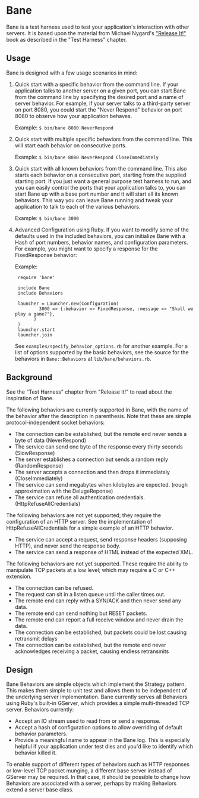 # Bane

Bane is a test harness used to test your application's interaction with other servers.  It is based upon the material from Michael Nygard's ["Release It!"](http://www.pragprog.com/titles/mnee/release-it) book as described in the "Test Harness" chapter.

## Usage

Bane is designed with a few usage scenarios in mind:

1. Quick start with a specific behavior from the command line.  If your application talks to another server on a given port, you can start Bane from the command line by specifying the desired port and a name of server behavior.  For example, if your server talks to a third-party server on port 8080, you could start the "Never Respond" behavior on port 8080 to observe how your application behaves.

   Example:  `$ bin/bane 8080 NeverRespond`

2. Quick start with multiple specific behaviors from the command line.  This will start each behavior on consecutive ports.

   Example:  `$ bin/bane 8080 NeverRespond CloseImmediately`

3. Quick start with all known behaviors from the command line.  This also starts each behavior on a consecutive port, starting from the supplied starting port.  If you just want a general purpose test harness to run, and you can easily control the ports that your application talks to, you can start Bane up with a base port number and it will start all its known behaviors.  This way you can leave Bane running and tweak your application to talk to each of the various behaviors.

   Example: `$ bin/bane 3000`

4. Advanced Configuration using Ruby.  If you want to modify some of the defaults used in the included behaviors, you can initialize Bane with a Hash of port numbers, behavior names, and configuration parameters.  For example, you might want to specify a response for the FixedResponse behavior:

   Example:

        require 'bane'

        include Bane
        include Behaviors

        launcher = Launcher.new(Configuration(
                3000 => {:behavior => FixedResponse, :message => "Shall we play a game?"},
              )
        )
        launcher.start
        launcher.join

   See `examples/specify_behavior_options.rb` for another example.  For a list of options supported by the
   basic behaviors, see the source for the behaviors in `Bane::Behaviors` at `lib/bane/behaviors.rb`.

## Background

See the "Test Harness" chapter from "Release It!" to read about the inspiration of Bane.

The following behaviors are currently supported in Bane, with the name of the behavior after the description in parenthesis.
Note that these are simple protocol-independent socket behaviors:

* The connection can be established, but the remote end never sends a byte of data (NeverRespond)
* The service can send one byte of the response every thirty seconds (SlowResponse)
* The server establishes a connection but sends a random reply (RandomResponse)
* The server accepts a connection and then drops it immediately (CloseImmediately)
* The service can send megabytes when kilobytes are expected. (rough approximation with the DelugeReponse)
* The service can refuse all authentication credentials. (HttpRefuseAllCredentials)

The following behaviors are not yet supported; they require the configuration of an HTTP server.
See the implementation of HttpRefuseAllCredentials for a simple example of an HTTP behavior.

* The service can accept a request, send response headers (supposing HTTP), and never send the response body.
* The service can send a response of HTML instead of the expected XML.

The following behaviors are not yet supported. These require the ability to manipulate
TCP packets at a low level; which may require a C or C++ extension.

* The connection can be refused.
* The request can sit in a listen queue until the caller times out.
* The remote end can reply with a SYN/ACK and then never send any data.
* The remote end can send nothing but RESET packets.
* The remote end can report a full receive window and never drain the data.
* The connection can be established, but packets could be lost causing retransmit delays
* The connection can be established, but the remote end never acknowledges receiving a packet, causing endless retransmits

## Design

Bane Behaviors are simple objects which implement the Strategy pattern.  This makes them
simple to unit test and allows them to be independent of the underlying server implementation.
Bane currently serves all Behaviors using Ruby's built-in GServer, which provides a simple
multi-threaded TCP server.  Behaviors currently:

* Accept an IO stream used to read from or send a response.
* Accept a hash of configuration options to allow overriding of default behavior parameters.
* Provide a meaningful name to appear in the Bane log.  This is especially helpful if your application
  under test dies and you'd like to identify which behavior killed it.

To enable support of different types of behaviors such as HTTP responses or low-level TCP packet
munging, a different base server instead of GServer may be required.  In that case, it should
be possible to change how Behaviors are associated with a server, perhaps by making
Behaviors extend a server base class.

